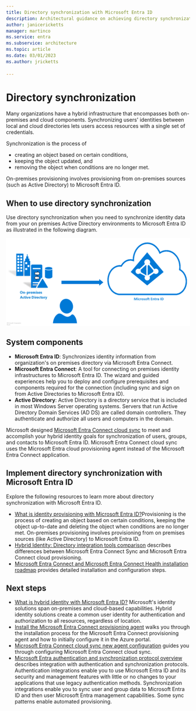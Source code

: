 ```yaml
---
title: Directory synchronization with Microsoft Entra ID
description: Architectural guidance on achieving directory synchronization with Microsoft Entra ID.
author: janicericketts
manager: martinco
ms.service: entra
ms.subservice: architecture
ms.topic: article
ms.date: 03/01/2023
ms.author: jricketts

---
```

# Directory synchronization

Many organizations have a hybrid infrastructure that encompasses both on-premises and cloud components. Synchronizing users' identities between local and cloud directories lets users access resources with a single set of credentials.

Synchronization is the process of 

* creating an object based on certain conditions,
* keeping the object updated, and
* removing the object when conditions are no longer met.

On-premises provisioning involves provisioning from on-premises sources (such as Active Directory) to Microsoft Entra ID. 

## When to use directory synchronization

Use directory synchronization when you need to synchronize identity data from your on premises Active Directory environments to Microsoft Entra ID as illustrated in the following diagram.

![architectural diagram](./media/authentication-patterns/dir-sync-auth.png)

## System components

* **Microsoft Entra ID**: Synchronizes identity information from organization's on premises directory via Microsoft Entra Connect.
* **Microsoft Entra Connect**: A tool for connecting on premises identity infrastructures to Microsoft Entra ID. The wizard and guided experiences help you to deploy and configure prerequisites and components required for the connection (including sync and sign on from Active Directories to Microsoft Entra ID).
* **Active Directory**: Active Directory is a directory service that is included in most Windows Server operating systems. Servers that run Active Directory Domain Services (AD DS) are called domain controllers. They authenticate and authorize all users and computers in the domain.

Microsoft designed [Microsoft Entra Connect cloud sync](~/identity/hybrid/cloud-sync/what-is-cloud-sync.md) to meet and accomplish your hybrid identity goals for synchronization of users, groups, and contacts to Microsoft Entra ID. Microsoft Entra Connect cloud sync uses the Microsoft Entra cloud provisioning agent instead of the Microsoft Entra Connect application.

<a name='implement-directory-synchronization-with-azure-ad'></a>

## Implement directory synchronization with Microsoft Entra ID

Explore the following resources to learn more about directory synchronization with Microsoft Entra ID.

* [What is identity provisioning with Microsoft Entra ID?](~/identity/hybrid/what-is-provisioning.md)Provisioning is the process of creating an object based on certain conditions, keeping the object up-to-date and deleting the object when conditions are no longer met. On-premises provisioning involves provisioning from on premises sources (like Active Directory) to Microsoft Entra ID.
* [Hybrid Identity: Directory integration tools comparison](~/identity/hybrid/index.yml) describes differences between Microsoft Entra Connect Sync and Microsoft Entra Connect cloud provisioning.
* [Microsoft Entra Connect and Microsoft Entra Connect Health installation roadmap](~/identity/hybrid/connect/how-to-connect-install-roadmap.md) provides detailed installation and configuration steps.

## Next steps

* [What is hybrid identity with Microsoft Entra ID?](~/identity/hybrid/whatis-hybrid-identity.md) Microsoft's identity solutions span on-premises and cloud-based capabilities. Hybrid identity solutions create a common user identity for authentication and authorization to all resources, regardless of location.
* [Install the Microsoft Entra Connect provisioning agent](~/identity/hybrid/cloud-sync/how-to-install.md) walks you through the installation process for the Microsoft Entra Connect provisioning agent and how to initially configure it in the Azure portal.
* [Microsoft Entra Connect cloud sync new agent configuration](~/identity/hybrid/cloud-sync/how-to-configure.md) guides you through configuring Microsoft Entra Connect cloud sync.
* [Microsoft Entra authentication and synchronization protocol overview](auth-sync-overview.md) describes integration with authentication and synchronization protocols. Authentication integrations enable you to use Microsoft Entra ID and its security and management features with little or no changes to your applications that use legacy authentication methods. Synchronization integrations enable you to sync user and group data to Microsoft Entra ID and then user Microsoft Entra management capabilities. Some sync patterns enable automated provisioning.
